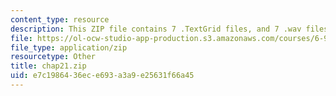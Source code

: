 ```yaml
---
content_type: resource
description: This ZIP file contains 7 .TextGrid files, and 7 .wav files.
file: https://ol-ocw-studio-app-production.s3.amazonaws.com/courses/6-911-transcribing-prosodic-structure-of-spoken-utterances-with-tobi-january-iap-2006/e7c1986436ece693a3a9e25631f66a45_chap21.zip
file_type: application/zip
resourcetype: Other
title: chap21.zip
uid: e7c19864-36ec-e693-a3a9-e25631f66a45
---
```

